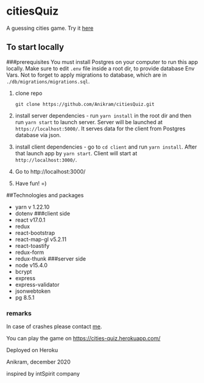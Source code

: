 # citiesQuiz
A guessing cities game.
Try it [here](https://cities-quiz.herokuapp.com/) 



## To start locally
###prerequisites
You must install Postgres on your computer to run this app locally. Make sure to edit `.env` file inside a root dir, to provide database Env Vars.
Not to forget to apply migrations to database, which are in `./db/migrations/migrations.sql`.

1. clone repo
   
   `git clone https://github.com/Anikram/citiesQuiz.git`
   
2. install server dependencies - run `yarn install` in the root dir and then run `yarn start` to launch server. Server will be launched at `https://localhost:5000/`.
It serves data for the client from Postgres database via json.
   
4. install client dependencies - go to `cd client` and run `yarn install`. After that launch app by `yarn start`. Client will start at `http://localhost:3000/`.
5. Go to http://localhost:3000/
6. Have fun! =)

##Technologies and packages
* yarn v 1.22.10
* dotenv
###client side
* react v17.0.1
* redux 
* react-bootstrap
* react-map-gl v5.2.11
* react-toastify
* redux-form
* redux-thunk
###server side
* node v15.4.0
* bcrypt 
* express
* express-validator
* jsonwebtoken
* pg 8.5.1
  

### remarks
In case of crashes please contact [me](https://vk.com/alexwave).

You can play the game on https://cities-quiz.herokuapp.com/

Deployed on Heroku

Anikram, december 2020


inspired by intSpirit company

